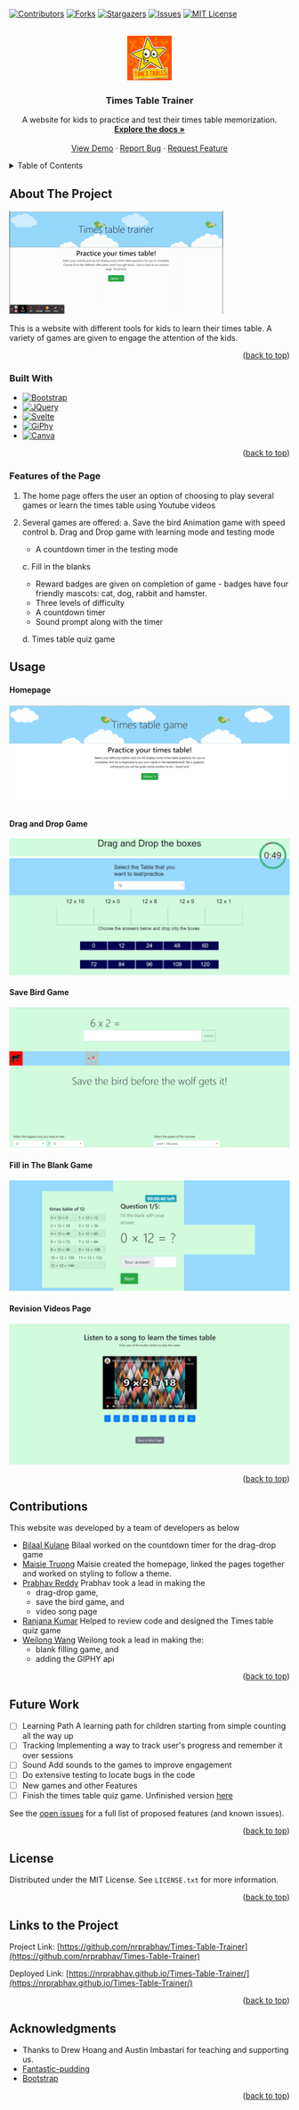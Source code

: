 <!-- Improved compatibility of back to top link: See: https://github.com/othneildrew/Best-README-Template/pull/73 -->
<a name="readme-top"></a>
<!--
*** Thanks for checking out the Best-README-Template. If you have a suggestion
*** that would make this better, please fork the repo and create a pull request
*** or simply open an issue with the tag "enhancement".
*** Don't forget to give the project a star!
*** Thanks again! Now go create something AMAZING! :D
-->



<!-- PROJECT SHIELDS -->
<!--
*** I'm using markdown "reference style" links for readability.
*** Reference links are enclosed in brackets [ ] instead of parentheses ( ).
*** See the bottom of this document for the declaration of the reference variables
*** for contributors-url, forks-url, etc. This is an optional, concise syntax you may use.
*** https://www.markdownguide.org/basic-syntax/#reference-style-links
-->
[![Contributors][contributors-shield]][contributors-url] [![Forks][forks-shield]][forks-url] [![Stargazers][stars-shield]][stars-url] [![Issues][issues-shield]][issues-url] [![MIT License][license-shield]][license-url]



<!-- PROJECT LOGO -->
<br />
<div align="center">
  <a href="https://github.com/nrprabhav/Group-Project">
    <img src="./assets/logo.jpg" alt="Logo" width="80" height="80">
  </a>

<h3 align="center">Times Table Trainer</h3>

  <p align="center">
    A website for kids to practice and test their times table memorization.
    <br />
    <a href="https://github.com/nrprabhav/Group-Project"><strong>Explore the docs »</strong></a>
    <br />
    <br />
    <a href="https://github.com/nrprabhav/Group-Project">View Demo</a>
    ·
    <a href="https://github.com/nrprabhav/Group-Project/issues">Report Bug</a>
    ·
    <a href="https://github.com/nrprabhav/Group-Project/issues">Request Feature</a>
  </p>
</div>



<!-- TABLE OF CONTENTS -->
<details>
  <summary>Table of Contents</summary>
  <ol>
    <li>
      <a href="#about-the-project">About The Project</a>
      <ul>
        <li><a href="#built-with">Built With</a></li>
      </ul>
    </li>
    <li><a href="#features-of-the-page">Features of the Page</a></li>
    <li><a href="#future-work">Future Work</a></li>
    <li><a href="#contributions">Contributions</a></li>
    <li><a href="#license">License</a></li>
    <li><a href="#contact">Contact</a></li>
    <li><a href="#acknowledgments">Acknowledgments</a></li>
  </ol>
</details>



<!-- ABOUT THE PROJECT -->
## About The Project

[![Time Table Trainer Screen Shot][product-screenshot]](./assets/Times-table-game.gif)

This is a website with different tools for kids to learn their times table. A variety of games are given to engage the attention of the kids.

<p align="right">(<a href="#readme-top">back to top</a>)</p>



### Built With

* [![Bootstrap][Bootstrap.com]][Bootstrap-url]
* [![JQuery][JQuery.com]][JQuery-url]
* [![Svelte][youtube.dev]][youtube-url]
* [![GiPhy][giphy.com]][giphy-url]
* [![Canva][canva.com]][canva-url]

<p align="right">(<a href="#readme-top">back to top</a>)</p>


<!-- Features of the Page -->
### Features of the Page
1. The home page offers the user an option of choosing to play several games or learn the times table using Youtube videos
2. Several games are offered:
    a. Save the bird Animation game with speed control
    b. Drag and Drop game with learning mode and testing mode
    - A countdown timer in the testing mode

    c. Fill in the blanks
    - Reward badges are given on completion of game - badges have four friendly mascots: cat, dog, rabbit and hamster.
    - Three levels of difficulty
    - A countdown timer
    - Sound prompt along with the timer

    d. Times table quiz game

<!-- USAGE EXAMPLES -->
## Usage

#### Homepage

![homepage-screenshot](./assets/homepage-screenshot.png)

#### Drag and Drop Game

![drag-and-drop-game-screenshot](./assets/drag-and-drop-screenshot.png)

#### Save Bird Game

![save-bird-game-screenshot](./assets/save-bird-game-screenshot.png)

#### Fill in The Blank Game

![fill-in-blank-screenshot](./assets/fill-in-blank-screenshot.png)


#### Revision Videos Page

![revision-youtube-screenshot](./assets/youtube-revision-screenshot.png)


<p align="right">(<a href="#readme-top">back to top</a>)</p>


<!-- CONTRIBUTING -->
## Contributions

This website was developed by a team of developers as below

- [Bilaal Kulane](https://github.com/bilaalgithub)
  Bilaal worked on the countdown timer for the drag-drop game
- [Maisie Truong](https://github.com/mtruong1995)
  Maisie created the homepage, linked the pages together and worked on styling to follow a theme.
- [Prabhav Reddy](https://github.com/nrprabhav)
  Prabhav took a lead in making the 
  - drag-drop game, 
  - save the bird game, and 
  - video song page
- [Ranjana Kumar](https://github.com/kumarranjana)
  Helped to review code and designed the Times table quiz game
- [Weilong Wang](https://github.com/V7lanw)
  Weilong took a lead in making the:
  - blank filling game, and
  - adding the GIPHY api


<p align="right">(<a href="#readme-top">back to top</a>)</p>

<!-- ROADMAP -->
## Future Work

- [ ] Learning Path
      A learning path for children starting from simple counting all the way up
- [ ] Tracking
      Implementing a way to track user's progress and remember it over sessions
- [ ] Sound
      Add sounds to the games to improve engagement
- [ ] Do extensive testing to locate bugs in the code
- [ ] New games and other Features
- [ ] Finish the times table quiz game. Unfinished version [here](https://nrprabhav.github.io/Times-Table-Trainer/HighScore-web-page/index.html)

See the [open issues](https://github.com/nrprabhav/Group-Project/issues) for a full list of proposed features (and known issues).

<p align="right">(<a href="#readme-top">back to top</a>)</p>


<!-- LICENSE -->
## License

Distributed under the MIT License. See `LICENSE.txt` for more information.

<p align="right">(<a href="#readme-top">back to top</a>)</p>



<!-- CONTACT -->
## Links to the Project

Project Link: [https://github.com/nrprabhav/Times-Table-Trainer](https://github.com/nrprabhav/Times-Table-Trainer)

Deployed Link: [https://nrprabhav.github.io/Times-Table-Trainer/](https://nrprabhav.github.io/Times-Table-Trainer/)

<p align="right">(<a href="#readme-top">back to top</a>)</p>



<!-- ACKNOWLEDGMENTS -->
## Acknowledgments

* Thanks to Drew Hoang and Austin Imbastari for teaching and supporting us.
* [Fantastic-pudding](https://fantastic-pudding.vercel.app/)
* [Bootstrap](https://getbootstrap.com/)

<p align="right">(<a href="#readme-top">back to top</a>)</p>



<!-- MARKDOWN LINKS & IMAGES -->
<!-- https://www.markdownguide.org/basic-syntax/#reference-style-links -->
[contributors-shield]: https://img.shields.io/github/contributors/nrprabhav/Group-Project.svg?style=for-the-badge
[contributors-url]: https://github.com/nrprabhav/Group-Project/graphs/contributors
[forks-shield]: https://img.shields.io/github/forks/nrprabhav/Group-Project.svg?style=for-the-badge
[forks-url]: https://github.com/nrprabhav/Group-Project/network/members
[stars-shield]: https://img.shields.io/github/stars/nrprabhav/Group-Project.svg?style=for-the-badge
[stars-url]: https://github.com/nrprabhav/Group-Project/stargazers
[issues-shield]: https://img.shields.io/github/issues/nrprabhav/Group-Project.svg?style=for-the-badge
[issues-url]: https://github.com/nrprabhav/Group-Project/issues
[license-shield]: https://img.shields.io/github/license/nrprabhav/Group-Project.svg?style=for-the-badge
[license-url]: https://github.com/nrprabhav/Group-Project/blob/master/LICENSE.txt
[linkedin-shield]: https://img.shields.io/badge/-LinkedIn-black.svg?style=for-the-badge&logo=linkedin&colorB=555
[linkedin-url]: https://linkedin.com/in/linkedin_username
[product-screenshot]: ./assets/Times-table-game.gif
[Next.js]: https://img.shields.io/badge/next.js-000000?style=for-the-badge&logo=nextdotjs&logoColor=white
[Next-url]: https://nextjs.org/
[React.js]: https://img.shields.io/badge/React-20232A?style=for-the-badge&logo=react&logoColor=61DAFB
[React-url]: https://reactjs.org/
[Vue.js]: https://img.shields.io/badge/Vue.js-35495E?style=for-the-badge&logo=vuedotjs&logoColor=4FC08D
[Vue-url]: https://vuejs.org/
[Angular.io]: https://img.shields.io/badge/CSS3-DD0031?style=for-the-badge&logo=css3&logoColor=white
[Angular-url]: https://angular.io/
[youtube.dev]: https://img.shields.io/badge/Youtube-4A4A55?style=for-the-badge&logo=youtube&logoColor=FF3E00
[youtube-url]: https://youtube.com/
[GiPhy.com]: https://img.shields.io/badge/GIPHY-FF2D20?style=for-the-badge&logo=giphy&logoColor=white
[GiPhy-url]: https://giphy.com/
[Bootstrap.com]: https://img.shields.io/badge/Bootstrap-563D7C?style=for-the-badge&logo=bootstrap&logoColor=white
[Bootstrap-url]: https://getbootstrap.com
[JQuery.com]: https://img.shields.io/badge/jQuery-0769AD?style=for-the-badge&logo=jquery&logoColor=white
[JQuery-url]: https://jquery.com 
[canva.com]:https://img.shields.io/badge/Canva-%2300C4CC.svg?style=for-the-badge&logo=Canva&logoColor=white
[canva-url]: https://www.canva.com/
